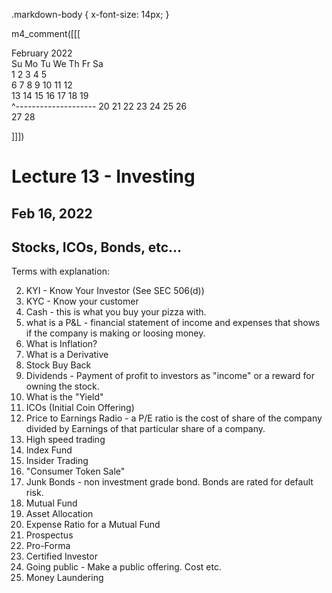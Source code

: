 .markdown-body {
	x-font-size: 14px;
}
</style>

m4_comment([[[

   February 2022      
Su Mo Tu We Th Fr Sa  
       1  2  3  4  5  
 6  7  8  9 10 11 12  
13 14 15 16 17 18 19  
          ^--------------------
20 21 22 23 24 25 26  
27 28                 
                      
]]])

# Lecture 13 - Investing

## Feb 16, 2022

## Stocks, ICOs, Bonds, etc...

Terms with explanation:

2. KYI - Know Your Investor (See SEC 506(d)) 
2. KYC - Know your customer
1. Cash - this is what you buy your pizza with.
2. what is a P&L - financial statement of income and expenses that shows if the company is making or loosing money.
2. What is Inflation?
2. What is a Derivative
2. Stock Buy Back
2. Dividends - Payment of profit to investors as "income" or a reward for owning the stock.
2. What is the "Yield"
2. ICOs (Initial Coin Offering)
2. Price to Earnings Radio - a P/E ratio is the cost of share of the company divided by Earnings of that particular share of a company.
2. High speed trading
2. Index Fund
2. Insider Trading
2. "Consumer Token Sale"
2. Junk Bonds - non investment grade bond.  Bonds are rated for default risk.
2. Mutual Fund
2. Asset Allocation
2. Expense Ratio for a Mutual Fund
2. Prospectus
2. Pro-Forma
2. Certified Investor
2. Going public - Make a public offering.  Cost etc.
2. Money Laundering


